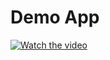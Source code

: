 # Demo App

[![Watch the video](https://i.ibb.co/MSyk13D/Screenshot-2021-11-21-10-55-27-47-85e5d43d62451130bc516d7faba05a8b.jpg)](https://youtu.be/-9HuAw-6BDU)

